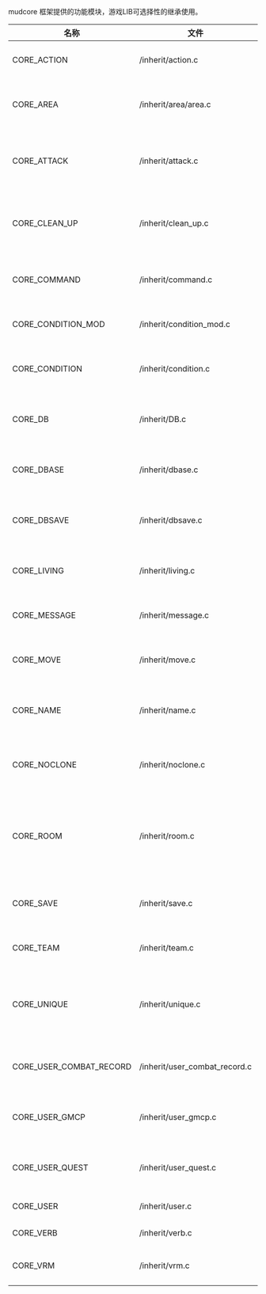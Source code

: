 <!--
 * @Author: 雪风@mud.ren
 * @Date: 2022-03-29 15:54:01
 * @LastEditTime: 2022-03-29 15:54:01
 * @LastEditors: 雪风
 * @Description:
 *  https://bbs.mud.ren
-->
mudcore 框架提供的功能模块，游戏LIB可选择性的继承使用。

名称|文件|说明
-|-|-
CORE_ACTION|/inherit/action.c|角色行动接口，实现限制行为功能
CORE_AREA|/inherit/area/area.c|游戏区域环境标准接口，实现区域模式环境功能
CORE_ATTACK|/inherit/attack.c|角色攻击接口，实现战斗行为功能，需自己实现具体战斗方式
CORE_CLEAN_UP|/inherit/clean_up.c|自动清理接口，实现 clean_up() 方法的垃圾回收功能
CORE_COMMAND|/inherit/command.c|角色指令系统接口，实现生物对象特征功能
CORE_CONDITION_MOD|/inherit/condition_mod.c|角色增益功能接口，提供增益相关方法
CORE_CONDITION|/inherit/condition.c|角色增益状态控制接口，实现游戏BUFF功能
CORE_DB|/inherit/DB.c|MySQL数据库接口，可以优雅的操作数据库的增删改查
CORE_DBASE|/inherit/dbase.c|数据存取功能接口，实现对象参数的增删改查功能
CORE_DBSAVE|/inherit/dbsave.c|系统数据存取接口，配合 DBASE_D 使用
CORE_LIVING|/inherit/living.c|生物对象功能接口，所有生物对接可直接继承使用
CORE_MESSAGE|/inherit/message.c|玩家信息处理功能接口，实现分页显示
CORE_MOVE|/inherit/move.c|对象移动接口，由角色、物品对象继承，方便移动
CORE_NAME|/inherit/name.c|ID和名称接口，让对象可以被看见(查找)和命名
CORE_NOCLONE|/inherit/noclone.c|限制对象禁止被复制功能接口，需调用`check_clone()`检查
CORE_ROOM|/inherit/room.c|游戏环境标准接口，实现房间核心功能，需要继承DBASE、NAME、CLEAN_UP
CORE_SAVE|/inherit/save.c|对象数据存取接口，主要是玩家角色使用存档和读档
CORE_TEAM|/inherit/team.c|角色组队功能接口，实现组队相关功能
CORE_UNIQUE|/inherit/unique.c|对象唯一性功能接口，注意和noclone不同，唯一性允许复制，但仅限一次
CORE_USER_COMBAT_RECORD|/inherit/user_combat_record.c|玩家战斗记录功能，实现玩家战斗数据记录
CORE_USER_GMCP|/inherit/user_gmcp.c|玩家GMCP功能接口，可配合mudlet客户端使用
CORE_USER_QUEST|/inherit/user_quest.c|玩家任务功能接口，实现玩家任务记录与管理
CORE_USER|/inherit/user.c|玩家对象功能接口
CORE_VERB|/inherit/verb.c|自然语法分析指令功能接口
CORE_VRM|/inherit/vrm.c|随机迷宫功能接口，实现随机迷宫功能
